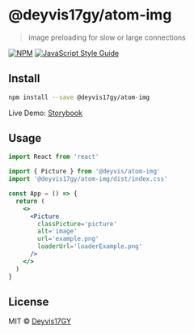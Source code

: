 # @deyvis17gy/atom-img

> image preloading for slow or large connections

[![NPM](https://img.shields.io/npm/v/@deyvis17gy/atom-img.svg)](https://www.npmjs.com/package/@deyvis17gy/atom-img) [![JavaScript Style Guide](https://img.shields.io/badge/code_style-standard-brightgreen.svg)](https://standardjs.com)

## Install

```bash
npm install --save @deyvis17gy/atom-img
```

Live Demo: [Storybook](https://static-picture-storybook.netlify.app/?path=/story/picture--picture-icon)

## Usage

```jsx
import React from 'react'

import { Picture } from '@deyvis/atom-img'
import '@deyvis17gy/atom-img/dist/index.css'

const App = () => {
  return (
    <>
      <Picture
        classPicture='picture'
        alt='image'
        url='example.png'
        loaderUrl='loaderExample.png'
      />
    </>
  )
}
```

## License

MIT © [Deyvis17GY](https://github.com/Deyvis17GY)
